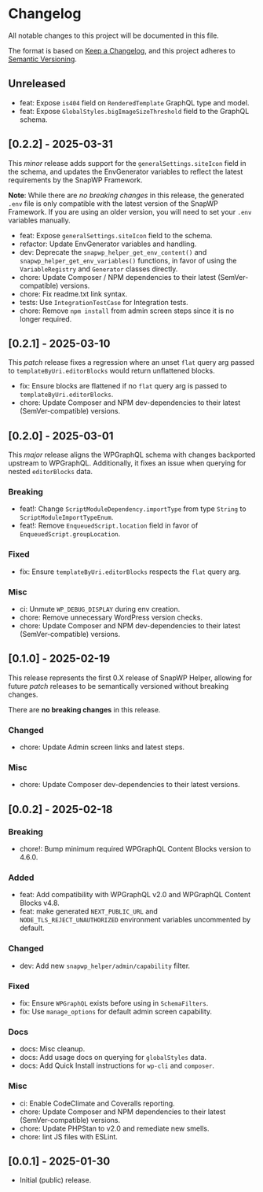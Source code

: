 # Changelog
All notable changes to this project will be documented in this file.

The format is based on [Keep a Changelog](https://keepachangelog.com/en/1.1.0/),
and this project adheres to [Semantic Versioning](./README.md#updating-and-versioning).

## Unreleased

- feat: Expose `is404` field on `RenderedTemplate` GraphQL type and model.
- feat: Expose `GlobalStyles.bigImageSizeThreshold` field to the GraphQL schema.

## [0.2.2] - 2025-03-31

This _minor_ release adds support for the `generalSettings.siteIcon` field in the schema, and updates the EnvGenerator variables to reflect the latest requirements by the SnapWP Framework.

**Note**: While there are _no breaking changes_ in this release, the generated `.env` file is only compatible with the latest version of the SnapWP Framework. If you are using an older version, you will need to set your `.env` variables manually.

- feat: Expose `generalSettings.siteIcon` field to the schema.
- refactor: Update EnvGenerator variables and handling.
- dev: Deprecate the  `snapwp_helper_get_env_content()` and `snapwp_helper_get_env_variables()` functions, in favor of using the `VariableRegistry` and `Generator` classes directly.
- chore: Update Composer / NPM dependencies to their latest (SemVer-compatible) versions.
- chore: Fix readme.txt link syntax.
- tests: Use `IntegrationTestCase` for Integration tests.
- chore: Remove `npm install` from admin screen steps since it is no longer required.

## [0.2.1] - 2025-03-10

This _patch_ release fixes a regression where an unset `flat` query arg passed to `templateByUri.editorBlocks` would return unflattened blocks.

- fix: Ensure blocks are flattened if no `flat` query arg is passed to `templateByUri.editorBlocks`.
- chore: Update Composer and NPM dev-dependencies to their latest (SemVer-compatible) versions.

## [0.2.0] - 2025-03-01

This _major_ release aligns the WPGraphQL schema with changes backported upstream to WPGraphQL. Additionally, it fixes an issue when querying for nested `editorBlocks` data.

### Breaking
- feat!: Change `ScriptModuleDependency.importType` from type `String` to `ScriptModuleImportTypeEnum`.
- feat!: Remove `EnqueuedScript.location` field in favor of `EnqueuedScript.groupLocation`.

### Fixed

- fix: Ensure `templateByUri.editorBlocks` respects the `flat` query arg.

### Misc
- ci: Unmute `WP_DEBUG_DISPLAY` during env creation.
- chore: Remove unnecessary WordPress version checks.
- chore: Update Composer and NPM dev-dependencies to their latest (SemVer-compatible) versions.

## [0.1.0] - 2025-02-19

This release represents the first 0.X release of SnapWP Helper, allowing for future _patch_ releases to be semantically versioned without breaking changes.

There are **no breaking changes** in this release.

### Changed
- chore: Update Admin screen links and latest steps.

### Misc
- chore: Update Composer dev-dependencies to their latest versions.

## [0.0.2] - 2025-02-18

### Breaking
- chore!: Bump minimum required WPGraphQL Content Blocks version to 4.6.0.

### Added
- feat: Add compatibility with WPGraphQL v2.0 and WPGraphQL Content Blocks v4.8.
- feat: make generated `NEXT_PUBLIC_URL` and `NODE_TLS_REJECT_UNAUTHORIZED` environment variables uncommented by default.

### Changed
- dev: Add new `snapwp_helper/admin/capability` filter.

### Fixed
- fix: Ensure `WPGraphQL` exists before using in `SchemaFilters`.
- fix: Use `manage_options` for default admin screen capability.

### Docs
- docs: Misc cleanup.
- docs: Add usage docs on querying for `globalStyles` data.
- docs: Add Quick Install instructions for `wp-cli` and `composer`.

### Misc
- ci: Enable CodeClimate and Coveralls reporting.
- chore: Update Composer and NPM dependencies to their latest (SemVer-compatible) versions.
- chore: Update PHPStan to v2.0 and remediate new smells.
- chore: lint JS files with ESLint.

## [0.0.1] - 2025-01-30

- Initial (public) release.
